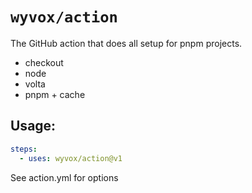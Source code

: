 # `wyvox/action`

The GitHub action that does all setup for pnpm projects.
- checkout
- node
- volta
- pnpm + cache



## Usage:

```yaml
steps:
  - uses: wyvox/action@v1
```

See action.yml for options

